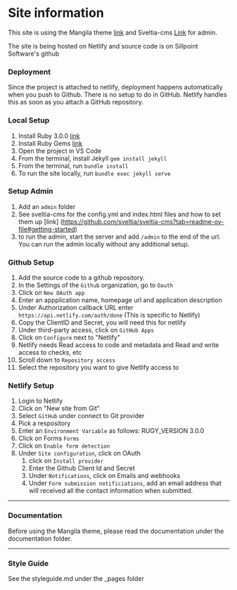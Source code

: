 # Site information

This site is using the Mangila theme [link](https://jekyllthemes.io/theme/mangila-blog-jekyll-theme) and Sveltia-cms [Link](https://github.com/sveltia/sveltia-cms) for admin.

The site is being hosted on Netlify and source code is on Sillpoint Software's github 

### Deployment
Since the project is attached to netlify, deployment happens automatically when you push to Github.  There is no setup to do in GitHub.  Netlify handles this as soon as you attach a GitHub repository.

### Local Setup

1.  Install Ruby 3.0.0 [link](https://rubyinstaller.org/)
2.  Install Ruby Gems [link](https://rubygems.org/)
3.  Open the project in VS Code
4.  From the terminal, install Jekyll `gem install jekyll`
5.  From the terminal, run `bundle install`
6.  To run the site locally, run `bundle exec jekyll serve` 

### Setup Admin

1.  Add an `admin` folder
2.  See sveltia-cms for the config.yml and index.html files and how to set them up [link] (https://github.com/sveltia/sveltia-cms?tab=readme-ov-file#getting-started)
3. to run the admin, start the server and add `/admin` to the end of the url.  You can run the admin locally without any additional setup.
 

### Github Setup

1.  Add the source code to a github repository.
2.  In the Settings of the `Github` organization, go to `Oauth`
3.  Click on `New OAuth app`
4.  Enter an appplication name, homepage url and application description
5.  Under Authorization callback URL enter `https://api.netlify.com/auth/done` (This is specific to Netlify)
6.  Copy the ClientID and Secret, you will need this for netlify
7.  Under third-party access, click on `GitHub Apps`
8.  Click on `Configure` next to "Netlify"
9.  Netlify needs Read access to code and metadata and Read and write access to checks, etc
10. Scroll down to `Repository access`
11. Select the repository you want to give Netlify access to

### Netlify Setup

1. Login to Netlify
2. Click on "New site from Git"
3. Select `GitHub` under connect to Git provider
4. Pick a respository
5. Enter an `Environment Variable` as follows:  RUGY_VERSION   3.0.0
6. Click on Forms `Forms`
7. Click on `Enable form detection`
8. Under `Site configuration`, click on OAuth
   1. click on `Install provider`
   2. Enter the Github Client Id and Secret
   3. Under `Notifications`, click on Emails and webhooks
   4. Under `Form submission notificiations`, add an email address that will received all the contact information when submitted.


* * *

### Documentation

Before using the Mangila theme, please read the documentation under the documentation folder.

* * *

### Style Guide
See the styleguide.md under the _pages folder